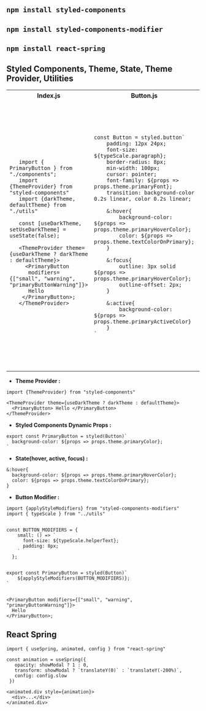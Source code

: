 ## `npm install styled-components`

## `npm install styled-components-modifier`

## `npm install react-spring`


## Styled Components, Theme, State, Theme Provider, Utilities

<table>
<tr>
<th>Index.js</th>
<th>Button.js</th>
<th>Primary Button</th>
<th>Button Modifiers</th>
</tr>
<tr>
 <td>
   
````
   import { PrimaryButton } from "./components";
   import {ThemeProvider} from "styled-components"
   import {darkTheme, defaultTheme} from "./utils"
   
   const [useDarkTheme, setUseDarkTheme] = useState(false);
   
   <ThemeProvider theme={useDarkTheme ? darkTheme : defaultTheme}>
     <PrimaryButton 
      modifiers={["small", "warning", "primaryButtonWarning"]}>
      Hello
    </PrimaryButton>;
   </ThemeProvider>
   
````
   
</td>
<td>

````
const Button = styled.button`
    padding: 12px 24px;
    font-size: ${typeScale.paragraph};
    border-radius: 8px;
    min-width: 100px;
    cursor: pointer;
    font-family: ${props => props.theme.primaryFont};
    transition: background-color 0.2s linear, color 0.2s linear;

    &:hover{
        background-color: ${props => props.theme.primaryHoverColor};
        color: ${props => props.theme.textColorOnPrimary};
    }

    &:focus{
        outline: 3px solid ${props => props.theme.primaryHoverColor};
        outline-offset: 2px;
    }

    &:active{
        background-color: ${props => props.theme.primaryActiveColor}
    }
`
````

</td>
  <td>

````
export const PrimaryButton = styled(Button)`
    background-color: ${props => props.theme.primaryColor};
    border:none;
    color: white;

    &:disabled{
        background-color: ${props => props.theme.disabled};
        color: ${props => props.theme.textOnDisabled};
        cursor: not-allowed;
    }
    ${applyStyleModifiers(BUTTON_MODIFIERS)};
`
````

</td>
  <td>

````
import {applyStyleModifiers} from "styled-components-modifiers" 
    
const BUTTON_MODIFIERS = {
    small: () => `
      font-size: ${typeScale.helperText};
      padding: 8px;
    `,
    large: () => `
      font-size: ${typeScale.header5};
      padding: 16px 24px;
    `,
    warning: ({theme}) => `
      background: none;
      color: ${theme.status.warningColor};

      &:hover, &:focus {
      background-color: ${theme.status.warningColorHover};
      outline: 3px solid ${theme.status.warningColorHover};
      outline-offset: 2px;
      border: 2px solid transparent;
      }

      &:active {
       background-color: ${theme.status.warningColorActive};
      }
    `,
    primaryButtonWarning: ({theme}) => `
      background-color: ${theme.status.warningColor};
      color: ${theme.textColorInverted};
    `,
  };
````

</td>
</tr>
</table>

* **Theme Provider :**
````
import {ThemeProvider} from "styled-components"

<ThemeProvider theme={useDarkTheme ? darkTheme : defaultTheme}>
  <PrimaryButton> Hello </PrimaryButton>
</ThemeProvider>
````

* **Styled Components Dynamic Props :**
````
export const PrimaryButton = styled(Button)`
  background-color: ${props => props.theme.primaryColor};
`
````

* **State(hover, active, focus) :**

````
&:hover{
  background-color: ${props => props.theme.primaryHoverColor};
  color: ${props => props.theme.textColorOnPrimary};
}
````

* **Button Modifier :**
````
import {applyStyleModifiers} from "styled-components-modifiers"
import { typeScale } from "../utils"


const BUTTON_MODIFIERS = {
    small: () => `
      font-size: ${typeScale.helperText};
      padding: 8px;
    `
  };


export const PrimaryButton = styled(Button)`
    ${applyStyleModifiers(BUTTON_MODIFIERS)};
`


<PrimaryButton modifiers={["small", "warning", "primaryButtonWarning"]}>
  Hello
</PrimaryButton>;

````

## React Spring

````
import { useSpring, animated, config } from "react-spring"

const animation = useSpring({
   opacity: showModal ? 1 : 0,
   transform: showModal ? `translateY(0)` : `translateY(-200%)`,
   config: config.slow
 })
 
<animated.div style={animation}>
  <div>...</div>
</animated.div>
````

